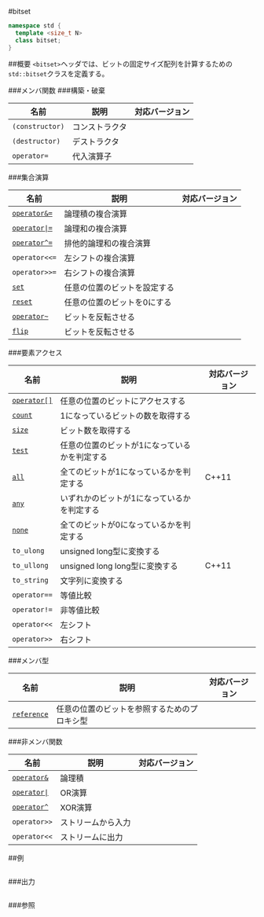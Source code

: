 #bitset
```cpp
namespace std {
  template <size_t N>
  class bitset;
}
```

##概要
`<bitset>`ヘッダでは、ビットの固定サイズ配列を計算するための`std::bitset`クラスを定義する。


###メンバ関数
###構築・破棄

| 名前 | 説明 | 対応バージョン |
|----------------------------|----------------------------------------------------------|-------|
| `(constructor)` | コンストラクタ | |
| `(destructor)` | デストラクタ | |
| `operator=` | 代入演算子 | |


###集合演算

| 名前 | 説明 | 対応バージョン |
|----------------------------|----------------------------------------------------------|-------|
| [`operator&=`](./bitset/op_and_equal.md)                | 論理積の複合演算 | |
| [<code>operator&#x7C;=</code>](./bitset/op_or_equal.md) | 論理和の複合演算 | |
| [`operator^=`](./bitset/op_xor_equal.md)                | 排他的論理和の複合演算 | |
| `operator<<=` | 左シフトの複合演算 | |
| `operator>>=` | 右シフトの複合演算 | |
| [`set`](./bitset/set.md)                                | 任意の位置のビットを設定する | |
| [`reset`](./bitset/reset.md)                            | 任意の位置のビットを0にする | |
| [`operator~`](./bitset/op_flip.md)                      | ビットを反転させる | |
| [`flip`](./bitset/flip.md)                              | ビットを反転させる | |


###要素アクセス

| 名前 | 説明 | 対応バージョン |
|----------------------------|------------------------------------------------------|-------|
| [`operator[]`](./bitset/op_at.md) | 任意の位置のビットにアクセスする              | |
| [`count`](./bitset/count.md)      | 1になっているビットの数を取得する             | |
| [`size`](./bitset/size.md)        | ビット数を取得する                            | |
| [`test`](./bitset/test.md)        | 任意の位置のビットが1になっているかを判定する | |
| [`all`](./bitset/all.md)          | 全てのビットが1になっているかを判定する       | C++11 |
| [`any`](./bitset/any.md)          | いずれかのビットが1になっているかを判定する   | |
| [`none`](./bitset/none.md)        | 全てのビットが0になっているかを判定する       | |
| `to_ulong` | unsigned long型に変換する | |
| `to_ullong` | unsigned long long型に変換する | C++11 |
| `to_string` | 文字列に変換する | |
| `operator==` | 等値比較 | |
| `operator!=` | 非等値比較 | |
| `operator<<` | 左シフト | |
| `operator>>` | 右シフト | |


###メンバ型

| 名前 | 説明 | 対応バージョン |
|-------------|----------------------------------------------|-------|
| [`reference`](./bitset/reference.md) | 任意の位置のビットを参照するためのプロキシ型 | |


###非メンバ関数

| 名前 | 説明 | 対応バージョン |
|-------------------------|-------------|-------|
| [`operator&`](./bitset/op_and.md)                | 論理積 | |
| [<code>operator&#x7C;</code>](./bitset/op_or.md) | OR演算 | |
| [`operator^`](./bitset/op_xor.md)                | XOR演算 | |
| `operator>>` | ストリームから入力 | |
| `operator<<` | ストリームに出力 | |


##例
```cpp
```

###出力
```
```

###参照

